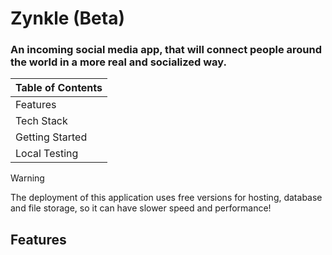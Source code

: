 # Zynkle (Beta)

<h3>An incoming social media app, that will connect people around the world in a more real and socialized way.</h3>

| Table of Contents        |
|--------------------------|
| Features                 |
| Tech Stack               |
| Getting Started          |
| Local Testing            |

> [!WARNING]
> The deployment of this application uses free versions for hosting, database and file storage, so it can have slower speed and performance!

## Features

